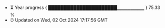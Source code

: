 - ⏳ Year progress { ██████████████████████▁▁▁▁▁▁▁▁ } 75.33 %
- ⏰ Updated on Wed, 02 Oct 2024 17:17:56 GMT

